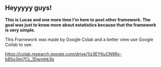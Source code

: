 ## Heyyyyy guys!

**This is Lucas and one more time I'm here to post other framework. The goal was just to know more about estatistics because that the framework is very simple.**

This Framework was made by Google Colab and a better view use Google Collab to see.


<https://colab.research.google.com/drive/1iz3EYKuCN9Rx-b85o3jm7CL_1Dwmhk3p>
